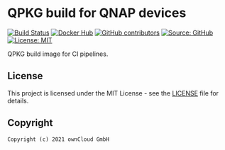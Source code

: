 # QPKG build for QNAP devices

[![Build Status](https://img.shields.io/drone/build/owncloud-ci/qnap-qpkg-builder?logo=drone&server=https%3A%2F%2Fdrone.owncloud.com)](https://drone.owncloud.com/owncloud-ci/qnap-qpkg-builder)
[![Docker Hub](https://img.shields.io/docker/v/owncloudci/qnap-qpkg-builder?logo=docker&label=dockerhub&sort=semver&logoColor=white)](https://hub.docker.com/r/owncloudci/qnap-qpkg-builder)
[![GitHub contributors](https://img.shields.io/github/contributors/owncloud-ci/qnap-qpkg-builder)](https://github.com/owncloud-ci/qnap-qpkg-builder/graphs/contributors)
[![Source: GitHub](https://img.shields.io/badge/source-github-blue.svg?logo=github&logoColor=white)](https://github.com/owncloud-ci/qnap-qpkg-builder)
[![License: MIT](https://img.shields.io/github/license/owncloud-ci/qnap-qpkg-builder)](https://github.com/owncloud-ci/qnap-qpkg-builder/blob/main/LICENSE)

QPKG build image for CI pipelines.

## License

This project is licensed under the MIT License - see the [LICENSE](https://github.com/owncloud-ci/qnap-qpkg-builder/blob/main/LICENSE) file for details.

## Copyright

```Text
Copyright (c) 2021 ownCloud GmbH
```
